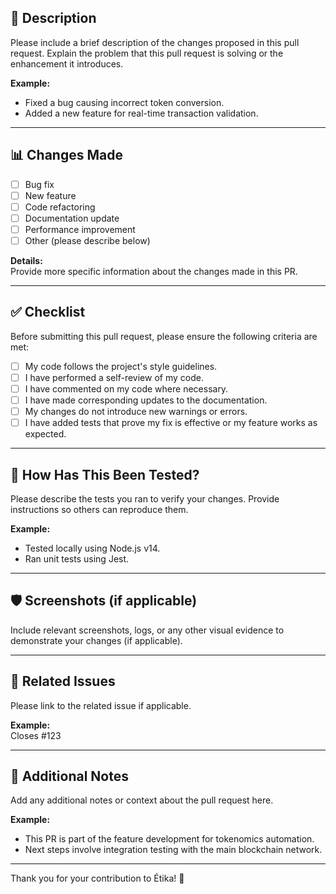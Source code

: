## 📝 Description

Please include a brief description of the changes proposed in this pull request. Explain the problem that this pull request is solving or the enhancement it introduces.

**Example:**  
- Fixed a bug causing incorrect token conversion.  
- Added a new feature for real-time transaction validation.

---

## 📊 Changes Made

- [ ] Bug fix  
- [ ] New feature  
- [ ] Code refactoring  
- [ ] Documentation update  
- [ ] Performance improvement  
- [ ] Other (please describe below)

**Details:**  
Provide more specific information about the changes made in this PR.

---

## ✅ Checklist

Before submitting this pull request, please ensure the following criteria are met:

- [ ] My code follows the project's style guidelines.  
- [ ] I have performed a self-review of my code.  
- [ ] I have commented on my code where necessary.  
- [ ] I have made corresponding updates to the documentation.  
- [ ] My changes do not introduce new warnings or errors.  
- [ ] I have added tests that prove my fix is effective or my feature works as expected.  

---

## 🚀 How Has This Been Tested?

Please describe the tests you ran to verify your changes. Provide instructions so others can reproduce them.

**Example:**  
- Tested locally using Node.js v14.  
- Ran unit tests using Jest.  

---

## 🛡️ Screenshots (if applicable)

Include relevant screenshots, logs, or any other visual evidence to demonstrate your changes (if applicable).

---

## 🤝 Related Issues

Please link to the related issue if applicable.

**Example:**  
Closes #123

---

## 📣 Additional Notes

Add any additional notes or context about the pull request here.

**Example:**  
- This PR is part of the feature development for tokenomics automation.  
- Next steps involve integration testing with the main blockchain network.

---

Thank you for your contribution to Étika! 🌟

